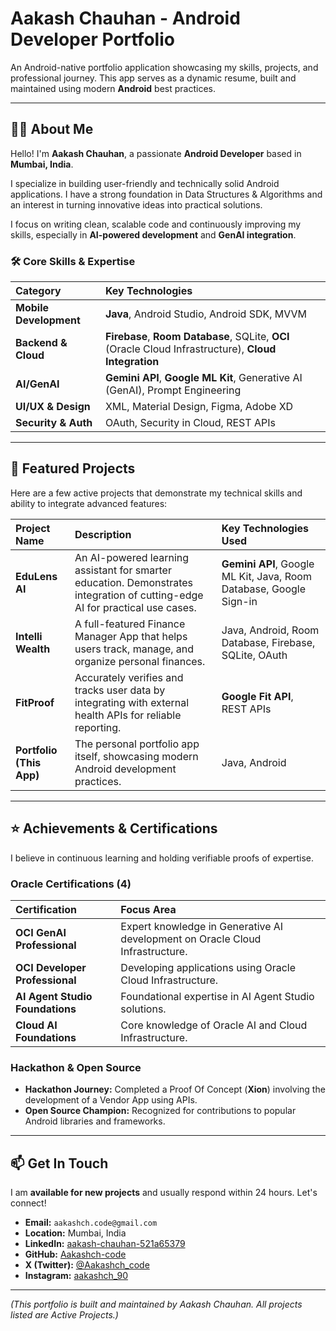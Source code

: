 # Aakash Chauhan - Android Developer Portfolio

An Android-native portfolio application showcasing my skills, projects, and professional journey. This app serves as a dynamic resume, built and maintained using modern **Android** best practices.

---

## 👨‍💻 About Me

Hello! I'm **Aakash Chauhan**, a passionate **Android Developer** based in **Mumbai, India**.

I specialize in building user-friendly and technically solid Android applications. I have a strong foundation in Data Structures & Algorithms and an interest in turning innovative ideas into practical solutions.

I focus on writing clean, scalable code and continuously improving my skills, especially in **AI-powered development** and **GenAI integration**.

### 🛠️ Core Skills & Expertise

| Category | Key Technologies |
| :--- | :--- |
| **Mobile Development** | **Java**, Android Studio, Android SDK, MVVM |
| **Backend & Cloud** | **Firebase**, **Room Database**, SQLite, **OCI** (Oracle Cloud Infrastructure), **Cloud Integration** |
| **AI/GenAI** | **Gemini API**, **Google ML Kit**, Generative AI (GenAI), Prompt Engineering |
| **UI/UX & Design** | XML, Material Design, Figma, Adobe XD |
| **Security & Auth** | OAuth, Security in Cloud, REST APIs |

---

## 🚀 Featured Projects

Here are a few active projects that demonstrate my technical skills and ability to integrate advanced features:

| Project Name | Description | Key Technologies Used |
| :--- | :--- | :--- |
| **EduLens AI** | An AI-powered learning assistant for smarter education. Demonstrates integration of cutting-edge AI for practical use cases. | **Gemini API**, Google ML Kit, Java, Room Database, Google Sign-in |
| **Intelli Wealth** | A full-featured Finance Manager App that helps users track, manage, and organize personal finances. | Java, Android, Room Database, Firebase, SQLite, OAuth |
| **FitProof** | Accurately verifies and tracks user data by integrating with external health APIs for reliable reporting. | **Google Fit API**, REST APIs |
| **Portfolio (This App)** | The personal portfolio app itself, showcasing modern Android development practices. | Java, Android |

---

## ⭐ Achievements & Certifications

I believe in continuous learning and holding verifiable proofs of expertise.

### Oracle Certifications (4)
| Certification | Focus Area |
| :--- | :--- |
| **OCI GenAI Professional** | Expert knowledge in Generative AI development on Oracle Cloud Infrastructure. |
| **OCI Developer Professional** | Developing applications using Oracle Cloud Infrastructure. |
| **AI Agent Studio Foundations** | Foundational expertise in AI Agent Studio solutions. |
| **Cloud AI Foundations** | Core knowledge of Oracle AI and Cloud Infrastructure. |

### Hackathon & Open Source
* **Hackathon Journey:** Completed a Proof Of Concept (**Xion**) involving the development of a Vendor App using APIs.
* **Open Source Champion:** Recognized for contributions to popular Android libraries and frameworks.

---

## 📫 Get In Touch

I am **available for new projects** and usually respond within 24 hours. Let's connect!

* **Email:** `aakashch.code@gmail.com`
* **Location:** Mumbai, India
* **LinkedIn:** [aakash-chauhan-521a65379](https://www.linkedin.com/in/aakash-chauhan-521a65379/)
* **GitHub:** [Aakashch-code](https://github.com/Aakashch-code)
* **X (Twitter):** [@Aakashch\_code](https://x.com/Aakashch_code)
* **Instagram:** [aakashch\_90](https://www.instagram.com/aakashch_90/?hl=en)

***
*(This portfolio is built and maintained by Aakash Chauhan. All projects listed are Active Projects.)*
